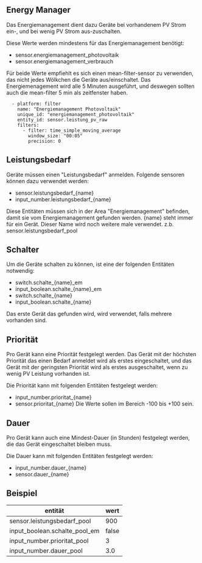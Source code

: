 Energy Manager
----

Das Energiemanagement dient dazu Geräte bei vorhandenem PV Strom ein-, und bei wenig PV Strom aus-zuschalten.

Diese Werte werden mindestens für das Energiemanagement benötigt:
- sensor.energiemanagement_photovoltaik
- sensor.energiemanagement_verbrauch

Für beide Werte empfiehlt es sich einen mean-filter-sensor zu verwenden, das nicht jedes Wölkchen die Geräte aus/einschaltet. Das Energiemenagement wird alle 5 Minuten ausgeführt, und deswegen sollten auch die mean-filter 5 min als zeitfenster haben.
      
      - platform: filter
        name: "Energiemanagement Photovoltaik"
        unique_id: "energiemanagement_photovoltaik"
        entity_id: sensor.leistung_pv_raw
        filters:
          - filter: time_simple_moving_average
            window_size: "00:05"
            precision: 0

Leistungsbedarf
---
Geräte müssen einen "Leistungsbedarf" anmelden.
Folgende sensoren können dazu verwendet werden:
- sensor.leistungsbedarf_{name}
- input_number.leistungsbedarf_{name}

Diese Entitäten müssen sich in der Area "Energiemanagement" befinden, damit sie vom Energiemanagement gefunden werden.
{name} steht immer für ein Gerät. Dieser Name wird noch weitere male verwendet. z.b. sensor.leistungsbedarf_pool


Schalter
---

Um die Geräte schalten zu können, ist eine der folgenden Entitäten notwendig:
- switch.schalte_{name}_em
- input_boolean.schalte_{name}_em
- switch.schalte_{name}
- input_boolean.schalte_{name}

Das erste Gerät das gefunden wird, wird verwendet, falls mehrere vorhanden sind.

Priorität
---

Pro Gerät kann eine Priorität festgelegt werden. Das Gerät mit der höchsten Priorität das einen Bedarf anmeldet wird als erstes eingeschaltet, und das Gerät mit der geringsten Priorität wird als erstes ausgeschaltet, wenn zu wenig PV Leistung vorhanden ist.

Die Priorität kann mit folgenden Entitäten festgelegt werden:
- input_number.prioritat_{name}
- sensor.prioritat_{name}
Die Werte sollen im Bereich -100 bis +100 sein.

Dauer
---

Pro Gerät kann auch eine Mindest-Dauer (in Stunden) festgelegt werden, die das Gerät eingeschaltet bleiben muss.

Die Dauer kann mit folgenden Entitäten festgelegt werden:
- input_number.dauer_{name}
- sensor.dauer_{name}


Beispiel
---

| entität | wert |
|---------|------|
| sensor.leistungsbedarf_pool| 900 |
| input_boolean.schalte_pool_em | false |
| input_number.prioritat_pool | 3 |
| input_number.dauer_pool | 3.0 |
